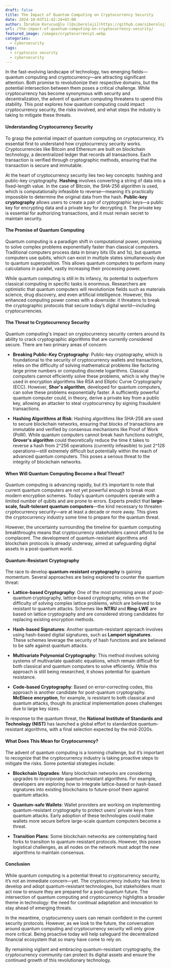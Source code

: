 ```yaml
---
draft: false
title: The Impact of Quantum Computing on Cryptocurrency Security
date: 2024-10-03T11:42:24+03:00
author: İbrahim Korucuoğlu ([@siberoloji](https://github.com/siberoloji))
url: /the-impact-of-quantum-computing-on-cryptocurrency-security/
featured_image: /images/cryptocurrency1.webp
categories:
  - Cybersecurity
tags:
  - cryptocoin security
  - cybersecurity
---
```



In the fast-evolving landscape of technology, two emerging fields—quantum computing and cryptocurrency—are attracting significant attention. Both promise to revolutionize their respective domains, but the potential intersection between them poses a critical challenge. While cryptocurrency has become synonymous with security and decentralization, the advent of quantum computing threatens to upend this stability. This post explores how quantum computing could impact cryptocurrency security, the risks involved, and what steps the industry is taking to mitigate these threats.


#### Understanding Cryptocurrency Security



To grasp the potential impact of quantum computing on cryptocurrency, it’s essential first to understand how cryptocurrency security works. Cryptocurrencies like Bitcoin and Ethereum are built on blockchain technology, a decentralized ledger that records all transactions. Each transaction is verified through cryptographic methods, ensuring that the transaction is secure and immutable.



At the heart of cryptocurrency security lies two key concepts: hashing and public-key cryptography. **Hashing** involves converting a string of data into a fixed-length value. In the case of Bitcoin, the SHA-256 algorithm is used, which is computationally infeasible to reverse—meaning it’s practically impossible to determine the original data from the hash. **Public-key cryptography** allows users to create a pair of cryptographic keys—a public key for encrypting data and a private key for decrypting it. The private key is essential for authorizing transactions, and it must remain secret to maintain security.


#### The Promise of Quantum Computing



Quantum computing is a paradigm shift in computational power, promising to solve complex problems exponentially faster than classical computers. Traditional computers process data in binary bits (0s and 1s), but quantum computers use qubits, which can exist in multiple states simultaneously due to quantum superposition. This allows quantum computers to perform many calculations in parallel, vastly increasing their processing power.



While quantum computing is still in its infancy, its potential to outperform classical computing in specific tasks is enormous. Researchers are optimistic that quantum computers will revolutionize fields such as materials science, drug discovery, and even artificial intelligence. However, this enhanced computing power comes with a downside: it threatens to break the cryptographic protocols that secure today’s digital world—including cryptocurrencies.


#### The Threat to Cryptocurrency Security



Quantum computing's impact on cryptocurrency security centers around its ability to crack cryptographic algorithms that are currently considered secure. There are two primary areas of concern:


* **Breaking Public-Key Cryptography**: Public-key cryptography, which is foundational to the security of cryptocurrency wallets and transactions, relies on the difficulty of solving mathematical problems like factoring large prime numbers or computing discrete logarithms. Classical computers cannot efficiently solve these problems, which is why they’re used in encryption algorithms like RSA and Elliptic Curve Cryptography (ECC). However, **Shor's algorithm**, developed for quantum computers, can solve these problems exponentially faster. A sufficiently powerful quantum computer could, in theory, derive a private key from a public key, allowing an attacker to steal cryptocurrency by signing fraudulent transactions.

* **Hashing Algorithms at Risk**: Hashing algorithms like SHA-256 are used to secure blockchain networks, ensuring that blocks of transactions are immutable and verified by consensus mechanisms like Proof of Work (PoW). While quantum computers cannot break hash functions outright, **Grover's algorithm** could theoretically reduce the time it takes to reverse a hash from 2^256 operations (currently infeasible) to just 2^128 operations—still extremely difficult but potentially within the reach of advanced quantum computers. This poses a serious threat to the integrity of blockchain networks.



#### When Will Quantum Computing Become a Real Threat?



Quantum computing is advancing rapidly, but it’s important to note that current quantum computers are not yet powerful enough to break most modern encryption schemes. Today’s quantum computers operate with a limited number of qubits and are prone to errors. Experts predict that **large-scale, fault-tolerant quantum computers**—the kind necessary to threaten cryptocurrency security—are at least a decade or more away. This gives the cryptocurrency industry some time to prepare for the quantum threat.



However, the uncertainty surrounding the timeline for quantum computing breakthroughs means that cryptocurrency stakeholders cannot afford to be complacent. The development of quantum-resistant algorithms and blockchain protocols is already underway, aimed at safeguarding digital assets in a post-quantum world.


#### Quantum-Resistant Cryptography



The race to develop **quantum-resistant cryptography** is gaining momentum. Several approaches are being explored to counter the quantum threat:


* **Lattice-based Cryptography**: One of the most promising areas of post-quantum cryptography, lattice-based cryptography, relies on the difficulty of solving complex lattice problems, which are believed to be resistant to quantum attacks. Schemes like **NTRU** and **Ring-LWE** are based on lattice cryptography and are considered strong candidates for replacing existing encryption methods.

* **Hash-based Signatures**: Another quantum-resistant approach involves using hash-based digital signatures, such as **Lamport signatures**. These schemes leverage the security of hash functions and are believed to be safe against quantum attacks.

* **Multivariate Polynomial Cryptography**: This method involves solving systems of multivariate quadratic equations, which remain difficult for both classical and quantum computers to solve efficiently. While this approach is still being researched, it shows potential for quantum resistance.

* **Code-based Cryptography**: Based on error-correcting codes, this approach is another candidate for post-quantum cryptography. **McEliece encryption**, for example, is resistant to both classical and quantum attacks, though its practical implementation poses challenges due to large key sizes.




In response to the quantum threat, the **National Institute of Standards and Technology (NIST)** has launched a global effort to standardize quantum-resistant algorithms, with a final selection expected by the mid-2020s.


#### What Does This Mean for Cryptocurrency?



The advent of quantum computing is a looming challenge, but it’s important to recognize that the cryptocurrency industry is taking proactive steps to mitigate the risks. Some potential strategies include:


* **Blockchain Upgrades**: Many blockchain networks are considering upgrades to incorporate quantum-resistant algorithms. For example, developers are exploring how to integrate lattice-based or hash-based signatures into existing blockchains to future-proof them against quantum attacks.

* **Quantum-safe Wallets**: Wallet providers are working on implementing quantum-resistant cryptography to protect users’ private keys from quantum attacks. Early adoption of these technologies could make wallets more secure before large-scale quantum computers become a threat.

* **Transition Plans**: Some blockchain networks are contemplating hard forks to transition to quantum-resistant protocols. However, this poses logistical challenges, as all nodes on the network must adopt the new algorithms to maintain consensus.



#### Conclusion



While quantum computing is a potential threat to cryptocurrency security, it’s not an immediate concern—yet. The cryptocurrency industry has time to develop and adopt quantum-resistant technologies, but stakeholders must act now to ensure they are prepared for a post-quantum future. The intersection of quantum computing and cryptocurrency highlights a broader theme in technology: the need for continual adaptation and innovation to stay ahead of emerging threats.



In the meantime, cryptocurrency users can remain confident in the current security protocols. However, as we look to the future, the conversation around quantum computing and cryptocurrency security will only grow more critical. Being proactive today will help safeguard the decentralized financial ecosystem that so many have come to rely on.



By remaining vigilant and embracing quantum-resistant cryptography, the cryptocurrency community can protect its digital assets and ensure the continued growth of this revolutionary technology.
